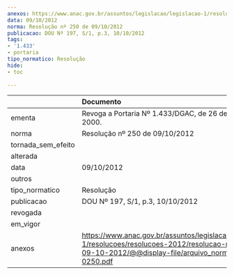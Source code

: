```yaml
---
anexos: https://www.anac.gov.br/assuntos/legislacao/legislacao-1/resolucoes/resolucoes-2012/resolucao-no-250-de-09-10-2012/@@display-file/arquivo_norma/RA2012-0250.pdf
data: 09/10/2012
norma: Resolução nº 250 de 09/10/2012
publicacao: DOU Nº 197, S/1, p.3, 10/10/2012
tags:
- '1.433'
- portaria
tipo_normatico: Resolução
hide: 
- toc 
 
---
```


|                    | Documento                                                                                                                                                       |
|:-------------------|:----------------------------------------------------------------------------------------------------------------------------------------------------------------|
| ementa             | Revoga a Portaria Nº 1.433/DGAC, de 26 de setembro de 2000.                                                                                                     |
| norma              | Resolução nº 250 de 09/10/2012                                                                                                                                  |
| tornada_sem_efeito |                                                                                                                                                                 |
| alterada           |                                                                                                                                                                 |
| data               | 09/10/2012                                                                                                                                                      |
| outros             |                                                                                                                                                                 |
| tipo_normatico     | Resolução                                                                                                                                                       |
| publicacao         | DOU Nº 197, S/1, p.3, 10/10/2012                                                                                                                                |
| revogada           |                                                                                                                                                                 |
| em_vigor           |                                                                                                                                                                 |
| anexos             | https://www.anac.gov.br/assuntos/legislacao/legislacao-1/resolucoes/resolucoes-2012/resolucao-no-250-de-09-10-2012/@@display-file/arquivo_norma/RA2012-0250.pdf |